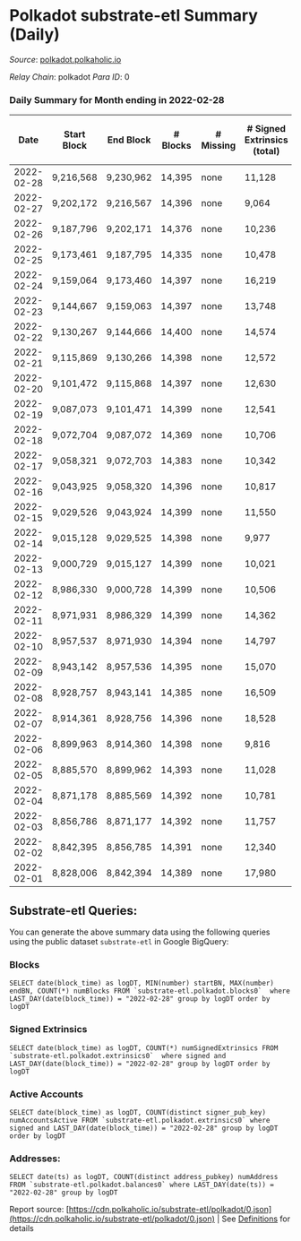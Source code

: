 # Polkadot substrate-etl Summary (Daily)

_Source_: [polkadot.polkaholic.io](https://polkadot.polkaholic.io)

*Relay Chain*: polkadot
*Para ID*: 0



### Daily Summary for Month ending in 2022-02-28


| Date | Start Block | End Block | # Blocks | # Missing | # Signed Extrinsics (total) | # Active Accounts | # Addresses with Balances | # Events | # Transfers | # XCM Transfers In | # XCM Transfers Out |
| ---- | ----------- | --------- | -------- | --------- | --------------------------- | ----------------- | ------------------------- | -------- | ----------- | ------------------ | ------------------- |
| 2022-02-28 | 9,216,568 | 9,230,962 | 14,395 | none  | 11,128 | 4,335 | 910,833 | 231,356 | 11,651 ($229,341,456.93) |   |   |
| 2022-02-27 | 9,202,172 | 9,216,567 | 14,396 | none  | 9,064 | 3,735 |  | 221,842 | 9,234 ($65,199,612.96) |   |   |
| 2022-02-26 | 9,187,796 | 9,202,171 | 14,376 | none  | 10,236 | 4,312 |  | 225,823 | 9,730 ($261,517,390.26) |   |   |
| 2022-02-25 | 9,173,461 | 9,187,795 | 14,335 | none  | 10,478 | 4,680 |  | 223,063 | 9,750 ($250,006,700.91) |   |   |
| 2022-02-24 | 9,159,064 | 9,173,460 | 14,397 | none  | 16,219 | 6,408 |  | 272,553 | 16,011 ($262,571,800.17) |   |   |
| 2022-02-23 | 9,144,667 | 9,159,063 | 14,397 | none  | 13,748 | 6,590 |  | 254,315 | 13,526 ($119,931,275.77) |   |   |
| 2022-02-22 | 9,130,267 | 9,144,666 | 14,400 | none  | 14,574 | 7,002 |  | 258,696 | 14,120 ($798,877,139.77) |   |   |
| 2022-02-21 | 9,115,869 | 9,130,266 | 14,398 | none  | 12,572 | 5,383 |  | 246,780 | 11,990 ($140,795,271.68) |   |   |
| 2022-02-20 | 9,101,472 | 9,115,868 | 14,397 | none  | 12,630 | 5,271 |  | 240,388 | 11,975 ($109,985,980.83) |   |   |
| 2022-02-19 | 9,087,073 | 9,101,471 | 14,399 | none  | 12,541 | 6,557 |  | 243,564 | 11,964 ($69,984,282.61) |   |   |
| 2022-02-18 | 9,072,704 | 9,087,072 | 14,369 | none  | 10,706 | 4,642 |  | 221,422 | 10,076 ($106,979,676.63) |   |   |
| 2022-02-17 | 9,058,321 | 9,072,703 | 14,383 | none  | 10,342 | 4,698 |  | 222,413 | 9,786 ($118,760,391.14) |   |   |
| 2022-02-16 | 9,043,925 | 9,058,320 | 14,396 | none  | 10,817 | 4,871 |  | 227,192 | 10,189 ($59,595,220.69) |   |   |
| 2022-02-15 | 9,029,526 | 9,043,924 | 14,399 | none  | 11,550 | 5,329 |  | 233,332 | 10,780 ($153,818,860.64) |   |   |
| 2022-02-14 | 9,015,128 | 9,029,525 | 14,398 | none  | 9,977 | 4,517 |  | 219,497 | 9,407 ($79,662,540.93) |   |   |
| 2022-02-13 | 9,000,729 | 9,015,127 | 14,399 | none  | 10,021 | 4,508 |  | 223,995 | 9,384 ($52,835,883.09) |   |   |
| 2022-02-12 | 8,986,330 | 9,000,728 | 14,399 | none  | 10,506 | 4,636 |  | 228,055 | 10,097 ($60,916,553.78) |   |   |
| 2022-02-11 | 8,971,931 | 8,986,329 | 14,399 | none  | 14,362 | 6,698 |  | 258,241 | 14,256 ($160,896,893.77) |   |   |
| 2022-02-10 | 8,957,537 | 8,971,930 | 14,394 | none  | 14,797 | 6,687 |  | 263,235 | 14,576 ($223,103,252.18) |   |   |
| 2022-02-09 | 8,943,142 | 8,957,536 | 14,395 | none  | 15,070 | 7,199 |  | 256,788 | 15,305 ($138,471,419.40) |   |   |
| 2022-02-08 | 8,928,757 | 8,943,141 | 14,385 | none  | 16,509 | 9,497 |  | 278,034 | 16,500 ($184,307,004.26) |   |   |
| 2022-02-07 | 8,914,361 | 8,928,756 | 14,396 | none  | 18,528 | 7,964 |  | 308,461 | 15,319 ($201,398,114.96) |   |   |
| 2022-02-06 | 8,899,963 | 8,914,360 | 14,398 | none  | 9,816 |  |  | 222,805 | 9,525 ($52,072,085.79) |   |   |
| 2022-02-05 | 8,885,570 | 8,899,962 | 14,393 | none  | 11,028 |  |  | 233,690 | 10,656 ($77,007,101.17) |   |   |
| 2022-02-04 | 8,871,178 | 8,885,569 | 14,392 | none  | 10,781 |  |  | 229,864 | 10,406 ($171,845,554.56) |   |   |
| 2022-02-03 | 8,856,786 | 8,871,177 | 14,392 | none  | 11,757 | 5,462 |  | 240,882 | 11,630 ($140,962,998.65) |   |   |
| 2022-02-02 | 8,842,395 | 8,856,785 | 14,391 | none  | 12,340 |  |  | 245,434 | 12,157 ($123,888,204.39) |   |   |
| 2022-02-01 | 8,828,006 | 8,842,394 | 14,389 | none  | 17,980 | 10,723 |  | 299,204 | 17,927 ($734,375,842.60) |   |   |

## Substrate-etl Queries:
You can generate the above summary data using the following queries using the public dataset `substrate-etl` in Google BigQuery:


### Blocks
```
SELECT date(block_time) as logDT, MIN(number) startBN, MAX(number) endBN, COUNT(*) numBlocks FROM `substrate-etl.polkadot.blocks0`  where LAST_DAY(date(block_time)) = "2022-02-28" group by logDT order by logDT
```


### Signed Extrinsics
```
SELECT date(block_time) as logDT, COUNT(*) numSignedExtrinsics FROM `substrate-etl.polkadot.extrinsics0`  where signed and LAST_DAY(date(block_time)) = "2022-02-28" group by logDT order by logDT
```


### Active Accounts
```
SELECT date(block_time) as logDT, COUNT(distinct signer_pub_key) numAccountsActive FROM `substrate-etl.polkadot.extrinsics0` where signed and LAST_DAY(date(block_time)) = "2022-02-28" group by logDT order by logDT
```


### Addresses:
```
SELECT date(ts) as logDT, COUNT(distinct address_pubkey) numAddress FROM `substrate-etl.polkadot.balances0` where LAST_DAY(date(ts)) = "2022-02-28" group by logDT
```



Report source: [https://cdn.polkaholic.io/substrate-etl/polkadot/0.json](https://cdn.polkaholic.io/substrate-etl/polkadot/0.json) | See [Definitions](/DEFINITIONS.md) for details
